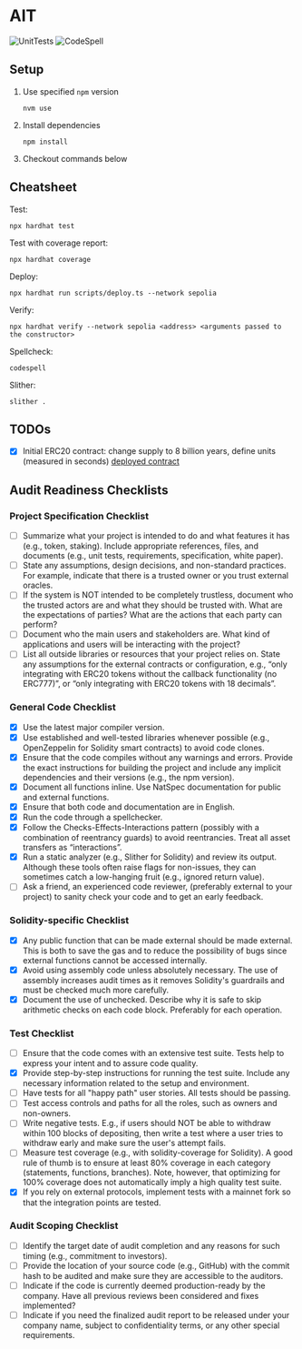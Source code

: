 # AIT

![UnitTests](https://github.com/mpiccmos/ait/actions/workflows/tests.yml/badge.svg)
![CodeSpell](https://github.com/mpiccmos/ait/actions/workflows/codespell.yml/badge.svg)

## Setup

1. Use specified `npm` version
   ```
   nvm use
   ```
1. Install dependencies
   ```
   npm install
   ```
1. Checkout commands below

## Cheatsheet

Test:
```
npx hardhat test
```

Test with coverage report:
```
npx hardhat coverage
```

Deploy:
```
npx hardhat run scripts/deploy.ts --network sepolia
```

Verify:
```
npx hardhat verify --network sepolia <address> <arguments passed to the constructor>
```

Spellcheck:
```
codespell
```

Slither:
```
slither .
```

## TODOs
- [x] Initial ERC20 contract: change supply to 8 billion years, define units (measured in seconds) [deployed contract](https://sepolia.etherscan.io/token/0x2c552c581b5c3cb21766e5f1b759713c0391b358#writeContract)

## Audit Readiness Checklists

### Project Specification Checklist

- [ ] Summarize what your project is intended to do and what features it has (e.g., token,
  staking). Include appropriate references, files, and documents (e.g., unit tests,
  requirements, specification, white paper).
- [ ] State any assumptions, design decisions, and non-standard practices. For example,
  indicate that there is a trusted owner or you trust external oracles.
- [ ] If the system is NOT intended to be completely trustless, document who the trusted
  actors are and what they should be trusted with. What are the expectations of parties?
  What are the actions that each party can perform?
- [ ] Document who the main users and stakeholders are. What kind of applications and
  users will be interacting with the project?
- [ ] List all outside libraries or resources that your project relies on. State any assumptions
  for the external contracts or configuration, e.g., “only integrating with ERC20 tokens
  without the callback functionality (no ERC777)”, or “only integrating with ERC20 tokens
  with 18 decimals”.

### General Code Checklist

- [x] Use the latest major compiler version.
- [x] Use established and well-tested libraries whenever possible (e.g., OpenZeppelin for
  Solidity smart contracts) to avoid code clones.
- [x] Ensure that the code compiles without any warnings and errors. Provide the exact
  instructions for building the project and include any implicit dependencies and their
  versions (e.g., the npm version).
- [x] Document all functions inline. Use NatSpec documentation for public and external
  functions.
- [x] Ensure that both code and documentation are in English.
- [x] Run the code through a spellchecker.
- [x] Follow the Checks-Effects-Interactions pattern (possibly with a combination of
  reentrancy guards) to avoid reentrancies. Treat all asset transfers as “interactions”.
- [x] Run a static analyzer (e.g., Slither for Solidity) and review its output. Although these
  tools often raise flags for non-issues, they can sometimes catch a low-hanging fruit (e.g.,
  ignored return value).
- [ ] Ask a friend, an experienced code reviewer, (preferably external to your project) to sanity
  check your code and to get an early feedback.

### Solidity-specific Checklist

- [x] Any public function that can be made external should be made external. This is
  both to save the gas and to reduce the possibility of bugs since external functions cannot
  be accessed internally.
- [x] Avoid using assembly code unless absolutely necessary. The use of assembly increases
  audit times as it removes Solidity's guardrails and must be checked much more carefully.
- [x] Document the use of unchecked. Describe why it is safe to skip arithmetic checks on
  each code block. Preferably for each operation.

### Test Checklist

- [ ] Ensure that the code comes with an extensive test suite. Tests help to express your
intent and to assure code quality.
- [x] Provide step-by-step instructions for running the test suite. Include any necessary
  information related to the setup and environment.
- [ ] Have tests for all "happy path" user stories. All tests should be passing.
- [ ] Test access controls and paths for all the roles, such as owners and non-owners.
- [ ] Write negative tests. E.g., if users should NOT be able to withdraw within 100 blocks of
  depositing, then write a test where a user tries to withdraw early and make sure the
  user's attempt fails.
- [ ] Measure test coverage (e.g., with solidity-coverage for Solidity). A good rule of thumb is
  to ensure at least 80% coverage in each category (statements, functions, branches).
  Note, however, that optimizing for 100% coverage does not automatically imply a high
  quality test suite.
- [x] If you rely on external protocols, implement tests with a mainnet fork so that the
integration points are tested.

### Audit Scoping Checklist

- [ ] Identify the target date of audit completion and any reasons for such timing (e.g.,
  commitment to investors).
- [ ] Provide the location of your source code (e.g., GitHub) with the commit hash to be
  audited and make sure they are accessible to the auditors.
- [ ] Indicate if the code is currently deemed production-ready by the company. Have all
  previous reviews been considered and fixes implemented?
- [ ] Indicate if you need the finalized audit report to be released under your company name,
  subject to confidentiality terms, or any other special requirements.
